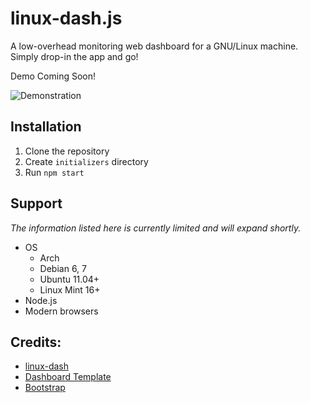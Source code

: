 # linux-dash.js

A low-overhead monitoring web dashboard for a GNU/Linux machine. Simply drop-in
the app and go!

Demo Coming Soon!

![Demonstration](http://afaq.dreamhosters.com/linux-dash.PNG)

## Installation

1. Clone the repository
2. Create `initializers` directory
3. Run `npm start`

## Support

*The information listed here is currently limited and will expand shortly.*

* OS
    * Arch
    * Debian 6, 7
    * Ubuntu 11.04+
    * Linux Mint 16+
* Node.js
* Modern browsers

## Credits:
* [linux-dash](http://afaq.dreamhosters.com/linux-dash/)
* [Dashboard Template](http://www.egrappler.com/templatevamp-free-twitter-bootstrap-admin-template/)
* [Bootstrap](http://getbootstrap.com)
